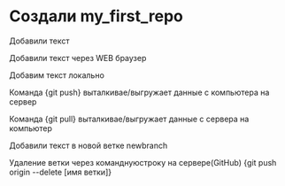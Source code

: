 # Создали my_first_repo

Добавили текст

Добавили текст через WEB браузер

Добавим текст локально

Команда {git push} выталкивае/выгружает данные с компьютера на сервер

Команда {git pull} выталкивае/выгружает данные с сервера на компьютер

Добавили текст в новой ветке newbranch

Удаление ветки через команднуюстроку на сервере(GitHub) {git push origin --delete [имя ветки]}

